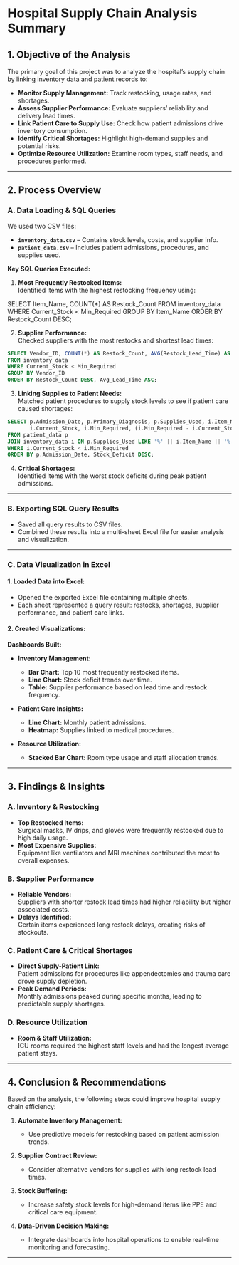 
# Hospital Supply Chain Analysis Summary

## 1. Objective of the Analysis

The primary goal of this project was to analyze the hospital’s supply chain by linking inventory data and patient records to:

- **Monitor Supply Management:** Track restocking, usage rates, and shortages.
- **Assess Supplier Performance:** Evaluate suppliers’ reliability and delivery lead times.
- **Link Patient Care to Supply Use:** Check how patient admissions drive inventory consumption.
- **Identify Critical Shortages:** Highlight high-demand supplies and potential risks.
- **Optimize Resource Utilization:** Examine room types, staff needs, and procedures performed.

---

## 2. Process Overview

### A. Data Loading & SQL Queries

We used two CSV files:  
- **`inventory_data.csv`** – Contains stock levels, costs, and supplier info.  
- **`patient_data.csv`** – Includes patient admissions, procedures, and supplies used.

**Key SQL Queries Executed:**

1. **Most Frequently Restocked Items:**  
Identified items with the highest restocking frequency using:


SELECT Item_Name, COUNT(*) AS Restock_Count
FROM inventory_data
WHERE Current_Stock < Min_Required
GROUP BY Item_Name
ORDER BY Restock_Count DESC;


2. **Supplier Performance:**  
Checked suppliers with the most restocks and shortest lead times:

```sql
SELECT Vendor_ID, COUNT(*) AS Restock_Count, AVG(Restock_Lead_Time) AS Avg_Lead_Time
FROM inventory_data
WHERE Current_Stock < Min_Required
GROUP BY Vendor_ID
ORDER BY Restock_Count DESC, Avg_Lead_Time ASC;
```

3. **Linking Supplies to Patient Needs:**  
Matched patient procedures to supply stock levels to see if patient care caused shortages:

```sql
SELECT p.Admission_Date, p.Primary_Diagnosis, p.Supplies_Used, i.Item_Name, 
       i.Current_Stock, i.Min_Required, (i.Min_Required - i.Current_Stock) AS Stock_Deficit
FROM patient_data p
JOIN inventory_data i ON p.Supplies_Used LIKE '%' || i.Item_Name || '%'
WHERE i.Current_Stock < i.Min_Required
ORDER BY p.Admission_Date, Stock_Deficit DESC;
```

4. **Critical Shortages:**  
Identified items with the worst stock deficits during peak patient admissions.

---

### B. Exporting SQL Query Results  

- Saved all query results to CSV files.  
- Combined these results into a multi-sheet Excel file for easier analysis and visualization.

---

### C. Data Visualization in Excel  

#### 1. Loaded Data into Excel:
- Opened the exported Excel file containing multiple sheets.  
- Each sheet represented a query result: restocks, shortages, supplier performance, and patient care links.

#### 2. Created Visualizations:

**Dashboards Built:**

- **Inventory Management:**
  - **Bar Chart:** Top 10 most frequently restocked items.
  - **Line Chart:** Stock deficit trends over time.
  - **Table:** Supplier performance based on lead time and restock frequency.

- **Patient Care Insights:**
  - **Line Chart:** Monthly patient admissions.
  - **Heatmap:** Supplies linked to medical procedures.

- **Resource Utilization:**
  - **Stacked Bar Chart:** Room type usage and staff allocation trends.

---

## 3. Findings & Insights  

### A. Inventory & Restocking
- **Top Restocked Items:**  
  Surgical masks, IV drips, and gloves were frequently restocked due to high daily usage.
- **Most Expensive Supplies:**  
  Equipment like ventilators and MRI machines contributed the most to overall expenses.

### B. Supplier Performance
- **Reliable Vendors:**  
  Suppliers with shorter restock lead times had higher reliability but higher associated costs.
- **Delays Identified:**  
  Certain items experienced long restock delays, creating risks of stockouts.

### C. Patient Care & Critical Shortages
- **Direct Supply-Patient Link:**  
  Patient admissions for procedures like appendectomies and trauma care drove supply depletion.
- **Peak Demand Periods:**  
  Monthly admissions peaked during specific months, leading to predictable supply shortages.

### D. Resource Utilization
- **Room & Staff Utilization:**  
  ICU rooms required the highest staff levels and had the longest average patient stays.

---

## 4. Conclusion & Recommendations  

Based on the analysis, the following steps could improve hospital supply chain efficiency:

1. **Automate Inventory Management:**  
   - Use predictive models for restocking based on patient admission trends.

2. **Supplier Contract Review:**  
   - Consider alternative vendors for supplies with long restock lead times.

3. **Stock Buffering:**  
   - Increase safety stock levels for high-demand items like PPE and critical care equipment.

4. **Data-Driven Decision Making:**  
   - Integrate dashboards into hospital operations to enable real-time monitoring and forecasting.

---

